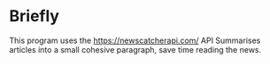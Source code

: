 # Briefly
This program uses the https://newscatcherapi.com/ API
Summarises articles into a small cohesive paragraph, save time reading the news.
